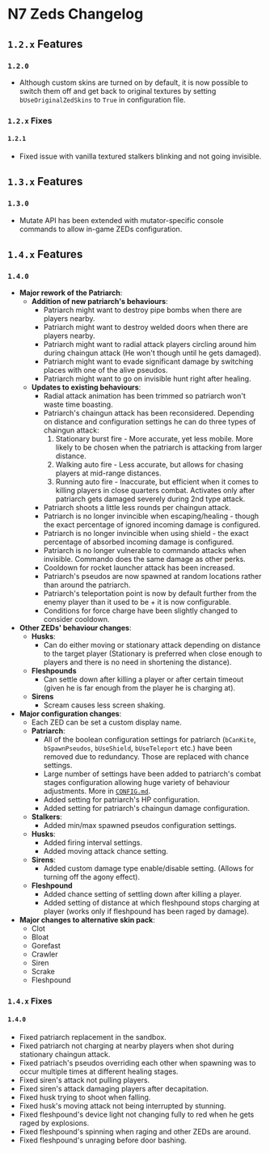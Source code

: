 # N7 Zeds Changelog

## `1.2.x` Features

### `1.2.0`

- Although custom skins are turned on by default, it is now possible to switch them off and get back to original textures by setting `bUseOriginalZedSkins` to `True` in configuration file.

### `1.2.x` Fixes

#### `1.2.1`

- Fixed issue with vanilla textured stalkers blinking and not going invisible.

## `1.3.x` Features

### `1.3.0`

- Mutate API has been extended with mutator-specific console commands to allow in-game ZEDs configuration.

## `1.4.x` Features

### `1.4.0`

- **Major rework of the Patriarch**:
  + **Addition of new patriarch's behaviours**:
    * Patriarch might want to destroy pipe bombs when there are players nearby.
    * Patriarch might want to destroy welded doors when there are players nearby.
    * Patriarch might want to radial attack players circling around him during chaingun attack (He won't though until he gets damaged).
    * Patriarch might want to evade significant damage by switching places with one of the alive pseudos.
    * Patriarch might want to go on invisible hunt right after healing. 
  + **Updates to existing behaviours**:
    * Radial attack animation has been trimmed so patriarch won't waste time boasting.
    * Patriarch's chaingun attack has been reconsidered. Depending on distance and configuration settings he can do three types of chaingun attack:
       1. Stationary burst fire - More accurate, yet less mobile. More likely to be chosen when the patriarch is attacking from larger distance.
       2. Walking auto fire - Less accurate, but allows for chasing players at mid-range distances.
       3. Running auto fire - Inaccurate, but efficient when it comes to killing players in close quarters combat. Activates only after patriarch gets damaged severely during 2nd type attack.
    * Patriarch shoots a little less rounds per chaingun attack.
    * Patriarch is no longer invincible when escaping/healing - though the exact percentage of ignored incoming damage is configured.
    * Patriarch is no longer invincible when using shield - the exact percentage of absorbed incoming damage is configured.
    * Patriarch is no longer vulnerable to commando attacks when invisible. Commando does the same damage as other perks.
    * Cooldown for rocket launcher attack has been increased.
    * Patriarch's pseudos are now spawned at random locations rather than around the patriarch.
    * Patriarch's teleportation point is now by default further from the enemy player than it used to be + it is now configurable.
    * Conditions for force charge have been slightly changed to consider cooldown.
- **Other ZEDs' behaviour changes**:
  + **Husks**:
    * Can do either moving or stationary attack depending on distance to the target player (Stationary is preferred when close enough to players and there is no need in shortening the distance).
  + **Fleshpounds**
    * Can settle down after killing a player or after certain timeout (given he is far enough from the player he is charging at).
  + **Sirens**
    * Scream causes less screen shaking.
- **Major configuration changes**:
  + Each ZED can be set a custom display name.
  + **Patriarch**:
    * All of the boolean configuration settings for patriarch (`bCanKite`, `bSpawnPseudos`, `bUseShield`, `bUseTeleport` etc.) have been removed due to redundancy. Those are replaced with chance settings.
    * Large number of settings have been added to patriarch's combat stages configuration allowing huge variety of behaviour adjustments. More in [`CONFIG.md`](./CONFIG.md).
    * Added setting for patriarch's HP configuration.
    * Added setting for patriarch's chaingun damage configuration.
  + **Stalkers**:
    * Added min/max spawned pseudos configuration settings.
  + **Husks**:
    * Added firing interval settings.
    * Added moving attack chance setting.
  + **Sirens**:
    * Added custom damage type enable/disable setting. (Allows for turning off the agony effect).
  + **Fleshpound**
    * Added chance setting of settling down after killing a player.
    * Added setting of distance at which fleshpound stops charging at player (works only if fleshpound has been raged by damage).
- **Major changes to alternative skin pack**:
  + Clot
  + Bloat
  + Gorefast
  + Crawler
  + Siren
  + Scrake
  + Fleshpound

### `1.4.x` Fixes

#### `1.4.0`

- Fixed patriarch replacement in the sandbox.
- Fixed patriarch not charging at nearby players when shot during stationary chaingun attack.
- Fixed patriach's pseudos overriding each other when spawning was to occur multiple times at different healing stages.
- Fixed siren's attack not pulling players.
- Fixed siren's attack damaging players after decapitation.
- Fixed husk trying to shoot when falling.
- Fixed husk's moving attack not being interrupted by stunning.
- Fixed fleshpound's device light not changing fully to red when he gets raged by explosions.
- Fixed fleshpound's spinning when raging and other ZEDs are around.
- Fixed fleshpound's unraging before door bashing.
